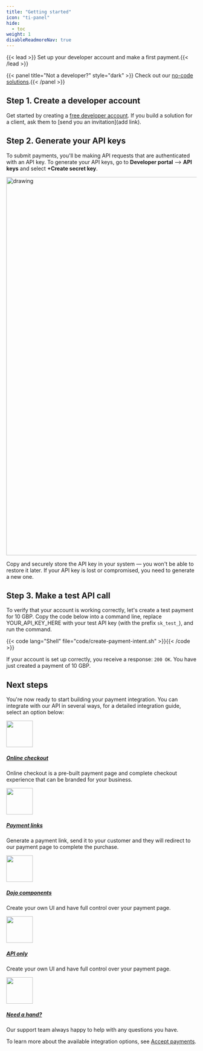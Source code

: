 ```yaml
---
title: "Getting started"
icon: "ti-panel"
hide: 
  - toc
weight: 1
disableReadmoreNav: true
---
```

{{< lead >}} Set up your developer account and make a first payment.{{< /lead >}}

{{< panel title="Not a developer?" style="dark" >}} Check out our [no-code solutions](/no-code/).{{< /panel >}}

## Step 1. Create a developer account

Get started by creating a [free developer account](https://account.dojo.tech/login).  If you build a solution for a client, ask them to [send you an invitation](add link).

## Step 2. Generate your API keys

To submit payments, you'll be making API requests that are authenticated with an API key. To generate your API keys, go to **Developer portal** --> **API keys** and select **+Create secret key**.

<img src="/images/api-keys.png" alt="drawing" width="1000"/>

Copy and securely store the API key in your system — you won't be able to restore it later.
If your API key is lost or compromised, you need to generate a new one.

## Step 3. Make a test API call

To verify that your account is working correctly, let's create a test payment for 10 GBP.
Copy the code below into a command line, replace YOUR_API_KEY_HERE with your test API key (with the prefix `sk_test_`), and run the command.

{{< code lang="Shell" file="code/create-payment-intent.sh" >}}{{< /code >}}

If your account is set up correctly, you receive a response: `200 OK`. You have just created a payment of 10 GBP.
## Next steps

You're now ready to start building your payment integration. You can integrate with our API in several ways, for a detailed integration guide, select an option below:

<div class="container"> 
<div class="row py-3 mb-5">
	<div class="col-md-5">
		<div class="card flex-row border-0">
			<div class="mt-3">
				<span class="fas fa-2x text-primary"><img src="/images/dojo-icons/icons-50-px-sim.svg" width="70"></span>
			</div>
			<div class="card-body pl-2">
				<h5 class="card-title">
					<a href="../accept-payments/online-checkout/" class="stretched-link">Online checkout</a>
				</h5>
				<p class="card-text text-muted">
					Online checkout is a pre-built payment page and complete checkout experience that can be branded for your business.
				</p>
			</div>
		</div>
	</div>
	<div class="col-md-5">
		<div class="card flex-row border-0">
			<div class="mt-3">
				<span class="fas fa-2x text-primary"><img src="/images/dojo-icons/push-notifications.svg" width="70"></span>
			</div>
			<div class="card-body pl-2">
				<h5 class="card-title">
					<a href="../accept-payments/payment-links/" class="stretched-link">Payment links</a>
				</h5>
				<p class="card-text text-muted">
					Generate a payment link, send it to your customer and they will redirect to our payment page to complete the purchase.
				</p>
			</div>
		</div>
	</div>
	<div class="col-md-5">
		<div class="card flex-row border-0">
			<div class="mt-3">
				<span class="fas fa-2x text-primary"><img src="/images/dojo-icons/icons-50-px-business-development.svg" width="70"></span>
			</div>
			<div class="card-body pl-2">
				<h5 class="card-title">
					<a href="../accept-payments/components/" class="stretched-link">Dojo components</a>
				</h5>
				<p class="card-text text-muted">Create your own UI and have full control over your payment page.
				</p>
			</div>
		</div>
	</div>
	<div class="col-md-5">
		<div class="card flex-row border-0">
			<div class="mt-3">
				<span class="fas fa-2x text-primary"><img src="/images/dojo-icons/icons-50-px-business-development.svg" width="70"></span>
			</div>
			<div class="card-body pl-2">
				<h5 class="card-title">
					<a href="../accept-payments/api-only/" class="stretched-link">API only</a>
				</h5>
				<p class="card-text text-muted">Create your own UI and have full control over your payment page.
				</p>
			</div>
		</div>
	</div>
	<div class="col-md-5">
		<div class="card flex-row border-0">
			<div class="mt-3">
				<span class="fas fa-2x text-primary"><img src="/images/dojo-icons/customer-support_v4.svg" width="70"></span>
			</div>
			<div class="card-body pl-2">
				<h5 class="card-title">
			       <a href="https://support.dojo.tech/hc/en-gb" class="stretched-link">Need a hand?</a>
				</h5>
				<p class="card-text text-muted">
					Our support team always happy to help with any questions you have.
				</p>
			</div>
		</div>
	</div>
</div>

To learn more about the available integration options, see [Accept payments](../accept-payments/).
